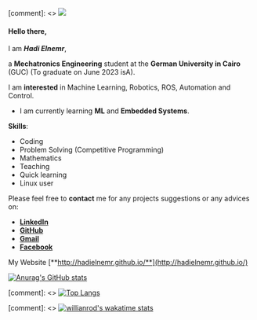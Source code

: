 [comment]: <> ![](https://komarev.com/ghpvc/?username=HadiElnemr)
#### Hello there, 
I am **_Hadi Elnemr_**,

a **Mechatronics Engineering** student at the **German University in Cairo** (GUC) (To graduate on June 2023 isA).

I am **interested** in Machine Learning, Robotics, ROS, Automation and Control.

* I am currently learning **ML** and **Embedded Systems**.

**Skills**:
* Coding
* Problem Solving (Competitive Programming)
* Mathematics
* Teaching
* Quick learning
* Linux user

Please feel free to **contact** me for any projects suggestions or any advices on: 
* [**LinkedIn**](https://www.linkedin.com/in/hadi-elnemr/)
* [**GitHub**](https://github.com/HadiElnemr)
* [**Gmail**](hadi.elnemr@gmail.com)
* [**Facebook**](https://www.facebook.com/hadi.elnimr)

My Website [**http://hadielnemr.github.io/**](http://hadielnemr.github.io/)

[![Anurag's GitHub stats](https://github-readme-stats.vercel.app/api?username=HadiElnemr&show_icons=true&theme=vision-friendly-dark)](https://github.com/anuraghazra/github-readme-stats)

[comment]: <> [![Top Langs](https://github-readme-stats.vercel.app/api/top-langs/?username=HadiElnemr&langs_count=10&hide=css,makefile,html,rich%20text%20format,jupyter%20notebook,javascript,vhdl&theme=vision-friendly-dark)](https://github.com/anuraghazra/github-readme-stats)

[comment]: <> [![willianrod's wakatime stats](https://github-readme-stats.vercel.app/api/wakatime?username=HadiElnemr&theme=vision-friendly-dark&v=2)](https://github.com/anuraghazra/github-readme-stats)
